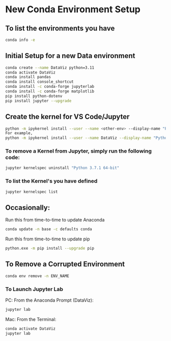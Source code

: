 # New Conda Environment Setup

## To list the environments you have

``` Bash
conda info -e
```

## Initial Setup for a new Data environment

``` Bash
conda create --name DataViz python=3.11
conda activate DataViz
conda install pandas
conda install console_shortcut
conda install -c conda-forge jupyterlab
conda install -c conda-forge matplotlib
pip install python-dotenv
pip install jupyter --upgrade
```

## Create the kernel for VS Code/Jupyter

``` Bash
python -m ipykernel install --user --name <other-env> --display-name "Python <ver.> (<other-env>)"
For example,
python -m ipykernel install --user --name DataViz --display-name "Python 3.11 (DataViz)"
```
### To remove a Kernel from Jupyter, simply run the following code:

``` Bash
jupyter kernelspec uninstall "Python 3.7.1 64-bit"
```

### To list the Kernel's you have defined

``` Bash
jupyter kernelspec list
```

## Occasionally:

Run this from time-to-time to update Anaconda

``` Bash
conda update -n base -c defaults conda
```

Run this from time-to-time to update pip

``` Bash
python.exe -m pip install --upgrade pip
```

## To Remove a Corrupted Environment

``` Bash
conda env remove -n ENV_NAME
```

### To Launch Jupyter Lab

PC:  From the Anaconda Prompt (DataViz):

``` Bash
jupyter lab
```

Mac:  From the Terminal:

``` Bash
conda activate DataViz
jupyter lab
```
